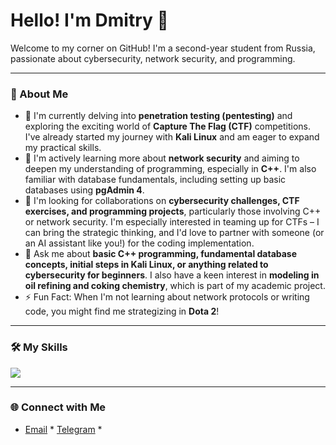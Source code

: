 # Hello! I'm Dmitry 👋

Welcome to my corner on GitHub! I'm a second-year student from Russia, passionate about cybersecurity, network security, and programming.

---

### 🚀 About Me

* 🔭 I'm currently delving into **penetration testing (pentesting)** and exploring the exciting world of **Capture The Flag (CTF)** competitions. I've already started my journey with **Kali Linux** and am eager to expand my practical skills.
* 🌱 I'm actively learning more about **network security** and aiming to deepen my understanding of programming, especially in **C++**. I'm also familiar with database fundamentals, including setting up basic databases using **pgAdmin 4**.
* 👯 I'm looking for collaborations on **cybersecurity challenges, CTF exercises, and programming projects**, particularly those involving C++ or network security. I'm especially interested in teaming up for CTFs – I can bring the strategic thinking, and I'd love to partner with someone (or an AI assistant like you!) for the coding implementation.
* 💬 Ask me about **basic C++ programming, fundamental database concepts, initial steps in Kali Linux, or anything related to cybersecurity for beginners**. I also have a keen interest in **modeling in oil refining and coking chemistry**, which is part of my academic project.
* ⚡ Fun Fact: When I'm not learning about network protocols or writing code, you might find me strategizing in **Dota 2**!

---

### 🛠️ My Skills

<p align="left">
  <a href="https://skillicons.dev">
    <img src="https://skillicons.dev/icons?i=cpp,python,linux,github,postgres" />
  </a>
</p>

---

### 🌐 Connect with Me

* [Email](sergibus71@outlook.com) * [Telegram](https://t.me/Kaban425) *

